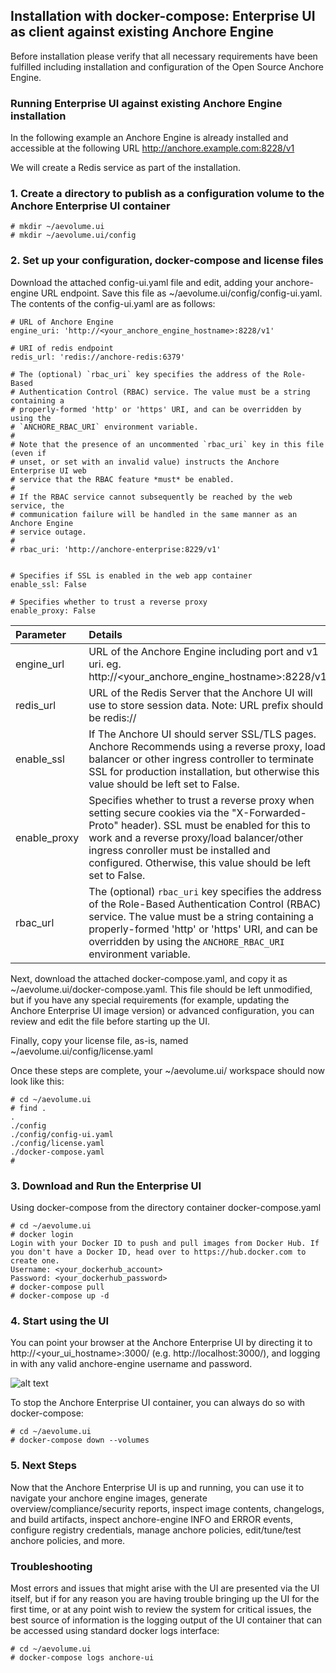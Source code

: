 ## Installation with docker-compose: Enterprise UI as client against existing Anchore Engine

Before installation please verify that all necessary requirements have been fulfilled including installation and configuration of the Open Source Anchore Engine.  

### Running Enterprise UI against existing Anchore Engine installation

In the following example an Anchore Engine is already installed and accessible at the following URL http://anchore.example.com:8228/v1

We will create a Redis service as part of the installation.

### 1. Create a directory to publish as a configuration volume to the Anchore Enterprise UI container

```
# mkdir ~/aevolume.ui
# mkdir ~/aevolume.ui/config
```

### 2. Set up your configuration, docker-compose and license files

Download the attached config-ui.yaml file and edit, adding your anchore-engine URL endpoint.  Save this file as ~/aevolume.ui/config/config-ui.yaml.  The contents of the config-ui.yaml are as follows:

```
# URL of Anchore Engine
engine_uri: 'http://<your_anchore_engine_hostname>:8228/v1'

# URI of redis endpoint
redis_url: 'redis://anchore-redis:6379'

# The (optional) `rbac_uri` key specifies the address of the Role-Based
# Authentication Control (RBAC) service. The value must be a string containing a
# properly-formed 'http' or 'https' URI, and can be overridden by using the
# `ANCHORE_RBAC_URI` environment variable.
#
# Note that the presence of an uncommented `rbac_uri` key in this file (even if
# unset, or set with an invalid value) instructs the Anchore Enterprise UI web
# service that the RBAC feature *must* be enabled.
#
# If the RBAC service cannot subsequently be reached by the web service, the
# communication failure will be handled in the same manner as an Anchore Engine
# service outage.
#
# rbac_uri: 'http://anchore-enterprise:8229/v1'


# Specifies if SSL is enabled in the web app container
enable_ssl: False

# Specifies whether to trust a reverse proxy
enable_proxy: False
```

| Parameter | Details |
| :------ | :----------- |
| engine_url | URL of the Anchore Engine including port and v1 uri. eg. http://<your_anchore_engine_hostname>:8228/v1 |
| redis_url | URL of the Redis Server that the Anchore UI will use to store session data. Note: URL prefix should be redis:// |
| enable_ssl | If The Anchore UI should server SSL/TLS pages. Anchore Recommends using a reverse proxy, load balancer or other ingress controller to terminate SSL for production installation, but otherwise this value should be left set to False. |
| enable_proxy | Specifies whether to trust a reverse proxy when setting secure cookies via the "X-Forwarded-Proto" header). SSL must be enabled for this to work and a reverse proxy/load balancer/other ingress conroller must be installed and configured.  Otherwise, this value should be left set to False. |
| rbac_url | The (optional) `rbac_uri` key specifies the address of the Role-Based Authentication Control (RBAC) service. The value must be a string containing a properly-formed 'http' or 'https' URI, and can be overridden by using the `ANCHORE_RBAC_URI` environment variable. |

Next, download the attached docker-compose.yaml, and copy it as ~/aevolume.ui/docker-compose.yaml.  This file should be left unmodified, but if you have any special requirements (for example, updating the Anchore Enterprise UI image version) or advanced configuration, you can review and edit the file before starting up the UI.

Finally, copy your license file, as-is, named ~/aevolume.ui/config/license.yaml

Once these steps are complete, your ~/aevolume.ui/ workspace should now look like this:

```
# cd ~/aevolume.ui
# find .
.
./config
./config/config-ui.yaml
./config/license.yaml
./docker-compose.yaml
#
```

### 3. Download and Run the Enterprise UI

Using docker-compose from the directory container docker-compose.yaml

```
# cd ~/aevolume.ui
# docker login
Login with your Docker ID to push and pull images from Docker Hub. If you don't have a Docker ID, head over to https://hub.docker.com to create one.
Username: <your_dockerhub_account>
Password: <your_dockerhub_password>
# docker-compose pull
# docker-compose up -d
```

### 4. Start using the UI

You can point your browser at the Anchore Enterprise UI by directing it to http://<your_ui_hostname>:3000/ (e.g. http://localhost:3000/), and logging in with any valid anchore-engine username and password.

![alt text](https://s3.amazonaws.com/cdn.freshdesk.com/data/helpdesk/attachments/production/36012163806/original/w33QY2tQaGM_aaGOANOlfGOXw9d9XYTUgg.jpg?1532547051)

To stop the Anchore Enterprise UI container, you can always do so with docker-compose:

```
# cd ~/aevolume.ui
# docker-compose down --volumes
```

### 5. Next Steps

Now that the Anchore Enterprise UI is up and running, you can use it to navigate your anchore engine images, generate overview/compliance/security reports, inspect image contents, changelogs, and build artifacts, inspect anchore-engine INFO and ERROR events, configure registry credentials, manage anchore policies, edit/tune/test anchore policies, and more.

### Troubleshooting

Most errors and issues that might arise with the UI are presented via the UI itself, but if for any reason you are having trouble bringing up the UI for the first time, or at any point wish to review the system for critical issues, the best source of information is the logging output of the UI container that can be accessed using standard docker logs interface:

```
# cd ~/aevolume.ui
# docker-compose logs anchore-ui
```
